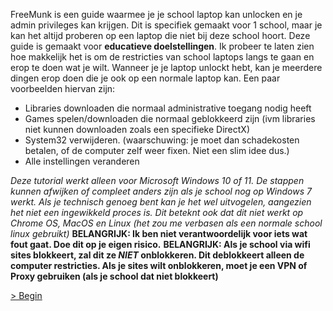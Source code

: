 FreeMunk is een guide waarmee je je school laptop kan unlocken en je admin privileges kan krijgen. Dit is specifiek gemaakt voor 1 school, maar je kan het altijd proberen op een laptop die niet bij deze school hoort. Deze guide is gemaakt voor **educatieve doelstellingen**. Ik probeer te laten zien hoe makkelijk het is om de restricties van school laptops langs te gaan en erop te doen wat je wilt. Wanneer je je laptop unlockt hebt, kan je meerdere dingen erop doen die je ook op een normale laptop kan. Een paar voorbeelden hiervan zijn:
* Libraries downloaden die normaal administrative toegang nodig heeft
* Games spelen/downloaden die normaal geblokkeerd zijn (ivm libraries niet kunnen downloaden zoals een specifieke DirectX)
* System32 verwijderen. (waarschuwing: je moet dan schadekosten betalen, of de computer zelf weer fixen. Niet een slim idee dus.)
* Alle instellingen veranderen

*Deze tutorial werkt alleen voor Microsoft Windows 10 of 11. De stappen kunnen afwijken of compleet anders zijn als je school nog op Windows 7 werkt. Als je technisch genoeg bent kan je het wel uitvogelen, aangezien het niet een ingewikkeld proces is. Dit beteknt ook dat dit niet werkt op Chrome OS, MacOS en Linux (het zou me verbasen als een normale school linux gebruikt)*
**BELANGRIJK: Ik ben niet verantwoordelijk voor iets wat fout gaat. Doe dit op je eigen risico.**
**BELANGRIJK: Als je school via wifi sites blokkeert, zal dit ze *NIET* onblokkeren. Dit deblokkeert alleen de computer restricties. Als je sites wilt onblokkeren, moet je een VPN of Proxy gebruiken (als je school dat niet blokkeert)**

[> Begin](START.md)
